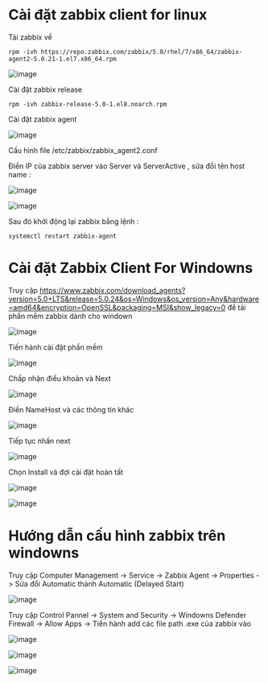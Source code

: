 # Cài đặt zabbix client for linux

Tải zabbix về

`rpm -ivh https://repo.zabbix.com/zabbix/5.0/rhel/7/x86_64/zabbix-agent2-5.0.21-1.el7.x86_64.rpm`

![image](https://user-images.githubusercontent.com/97047640/177116536-9c59d9cf-95ac-48d4-87dc-9ac0fb248277.png)
  
Cài đặt zabbix release

`rpm -ivh zabbix-release-5.0-1.el8.noarch.rpm`

Cài đặt zabbix agent

![image](https://user-images.githubusercontent.com/97047640/177116861-58bdf41d-ac1b-4ed6-b41f-08cb4b9f5437.png)

Cấu hình file /etc/zabbix/zabbix_agent2.conf

Điền IP của zabbix server vào  Server và ServerActive , sửa đổi tên host name :

![image](https://user-images.githubusercontent.com/97047640/177117101-d155deb9-c465-4b6c-9c97-8ba8bbb5729b.png)

![image](https://user-images.githubusercontent.com/97047640/177117423-0d5370ee-bba1-4697-94ad-126fe01b3376.png)

Sau đó khởi động lại zabbix bằng lệnh :

`systemctl restart zabbix-agent`

# Cài đặt Zabbix Client For Windowns

Truy cập https://www.zabbix.com/download_agents?version=5.0+LTS&release=5.0.24&os=Windows&os_version=Any&hardware=amd64&encryption=OpenSSL&packaging=MSI&show_legacy=0 để tải phần mềm zabbix dành cho windown

![image](https://user-images.githubusercontent.com/97047640/177124596-5e330a01-6bab-4dc6-b23c-1d99a66cd5c4.png)

Tiến hành cài đặt phần mềm 

![image](https://user-images.githubusercontent.com/97047640/177128584-7892d8e5-5bd7-45ac-bce2-5badcafbf549.png)

Chấp nhận điều khoản và Next 

![image](https://user-images.githubusercontent.com/97047640/177238399-211f56f7-44b7-42d4-9ddf-a2b32e7f3de9.png)

Điền NameHost và các thông tin khác 

![image](https://user-images.githubusercontent.com/97047640/177238486-5349c989-3804-4083-84bb-d8bfc5b284c4.png)

Tiếp tục nhấn next

![image](https://user-images.githubusercontent.com/97047640/177238581-0ad0dd6e-a3c2-4e43-a038-aeca7a5075d3.png)

Chọn Install và đợi cài đặt hoàn tất 

![image](https://user-images.githubusercontent.com/97047640/177238623-d8a3ca96-ec65-4a0f-92a6-d6b0d36e1c54.png)
 
![image](https://user-images.githubusercontent.com/97047640/177238705-958b6759-8551-4aba-8330-7f2209d20d51.png)


# Hướng dẫn cấu hình zabbix trên windowns 

Truy cập Computer Management -> Service -> Zabbix Agent -> Properties -> Sửa đổi Automatic thành Automatic (Delayed Start)

![image](https://user-images.githubusercontent.com/97047640/177242060-9e7458cb-c211-45c3-85e1-ec53da5b345a.png)

Truy cập Control Pannel -> System and Security -> Windowns Defender Firewall -> Allow Apps -> Tiến hành add các file path .exe của zabbix vào 

![image](https://user-images.githubusercontent.com/97047640/177242317-5bc6f4e7-03ac-49b3-9a12-cc1976f1e34c.png)

![image](https://user-images.githubusercontent.com/97047640/177242350-54b3f9a2-1d37-46fa-94c3-6a02f2abe8eb.png)

![image](https://user-images.githubusercontent.com/97047640/177242686-7bd83f75-e486-437f-9bcb-b3ff3a12a803.png)
